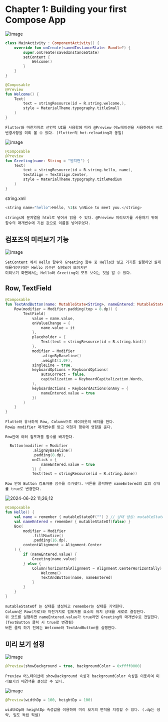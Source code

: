 # Chapter 1: Building your first Compose App
![image](https://github.com/chihyeonwon/Kotlin_Compose/assets/58906858/e4dfd5c1-56f4-4dd9-b8a1-cb6f85f9b1a0)
```kotlin
class MainActivity : ComponentActivity() {
    override fun onCreate(savedInstanceState: Bundle?) {
        super.onCreate(savedInstanceState)
        setContent {
            Welcome()
        }
    }
}

@Composable
@Preview
fun Welcome() {
    Text(
        text = stringResource(id = R.string.welcome,),
        style = MaterialTheme.typography.titleSmall
    )
}
```
```
Flutter와 마찬가지로 선언적 UI를 사용함에 따라 @Preview 어노테이션을 사용하여서 바로 변경사항을 미리 볼 수 있다. (flutter의 hot-reloading과 동일)

```
![image](https://github.com/chihyeonwon/Kotlin_Compose/assets/58906858/f74ad741-fa77-4faa-8e3c-dafbd22b7957)
```kotlin
@Composable
@Preview
fun Greeting(name: String = "원치현") {
    Text(
        text = stringResource(id = R.string.hello, name),
        textAlign = TextAlign.Center,
        style = MaterialTheme.typography.titleMedium
    )
}
```
string.xml
```kotlin
<string name="hello">Hello, %1$s \nNice to meet you.</string>
```
```
strings에 문자열을 html로 넣어서 읽을 수 있다. @Preview 미리보기를 사용하기 위해 함수의 매개변수에 기본 값으로 이름을 넣어주었다.
```
## 컴포즈의 미리보기 기능
![image](https://github.com/chihyeonwon/Kotlin_Compose/assets/58906858/df72c0dc-3901-49ac-9565-9cc681dc5081)
```
SetContent 에서 Hello 함수와 Greeting 함수 중 Hello만 넣고 기기를 실행하면 실제 에뮬레이터에는 Hello 함수만 실행되어 보이지만
미리보기 화면에서는 Hello와 Greeting이 모두 보이는 것을 알 수 있다.
```
## Row, TextField
```kotlin
@Composable
fun TextAndButton(name: MutableState<String>, nameEntered: MutableState<Boolean>) {
    Row(modifier = Modifier.padding(top = 8.dp)) {
        TextField(
            value = name.value,
            onValueChange = {
                name.value = it
            },
            placeholder = {
                Text(text = stringResource(id = R.string.hint))
            },
            modifier = Modifier
                .alignByBaseline()
                .weight(1.0F),
            singleLine = true,
            keyboardOptions = KeyboardOptions(
                autoCorrect = false,
                capitalization = KeyboardCapitalization.Words,
            ),
            keyboardActions = KeyboardActions(onAny = {
                nameEntered.value = true
            })
        )
    }
}
```
```
Flutte와 유사하게 Row, Column으로 레이아웃의 배치를 한다.
Row는 modifier 매개변수를 받고 외형과 행위에 영향을 준다.

Row안에 여러 컴포저블 함수를 배치한다.
```
```kotlin
  Button(modifier = Modifier
            .alignByBaseline()
            .padding(8.dp),
            onClick = {
                nameEntered.value = true
            }) {
            Text(text = stringResource(id = R.string.done))
```
```
Row 안에 Button 컴포저블 함수를 추가했다. 버튼을 클릭하면 nameEntered의 값의 상태를 true로 변경한다.
```
![2024-06-22 11;26;12](https://github.com/chihyeonwon/Kotlin_Compose/assets/58906858/9b7e96f6-d5f0-458e-b959-b2045689fe03)
```kotlin
@Composable
fun Hello() {
    val name = remember { mutableStateOf("") } // 상태 생성: mutableStateOf 상태 기억: remember
    val nameEntered = remember { mutableStateOf(false) }
    Box(
        modifier = Modifier
            .fillMaxSize()
            .padding(16.dp),
        contentAlignment = Alignment.Center
    ) {
        if (nameEntered.value) {
            Greeting(name.value)
        } else {
            Column(horizontalAlignment = Alignment.CenterHorizontally) {
                Welcome()
                TextAndButton(name, nameEntered)
            }
        }
    }
}
```
```
mutableStateOf 는 상태를 생성하고 remember는 상태를 기억한다.
Column은 Row(가로)와 마찬가지로 컴포저블 요소의 위치 상태를 세로로 결정한다.
위 코드를 실행하면 nameEntered.value가 true라면 Greeting의 매개변수로 전달한다. (TextButton 클릭 시 true로 변경됨)
버튼 클릭 하기 전에는 Welcome와 TextAndButton을 실행한다.
```
## 미리 보기 설정
![image](https://github.com/chihyeonwon/Kotlin_Compose/assets/58906858/17f1fbb6-1090-4bc0-a39e-1bb81550a77b)
```kotlin
@Preview(showBackground = true, backgroundColor = 0xffff0000)
```
```
Preview 어노테이션에 showBackground 속성과 backgroundColor 속성을 이용하여 미리보기의 배경색을 설정할 수 있다.
```
![image](https://github.com/chihyeonwon/Kotlin_Compose/assets/58906858/55ad1dec-9a93-49f9-ad76-cce5ec4d970d)
```kotlin
@Preview(widthDp = 100, heightDp = 100)
```
```
widthDp와 heightDp 속성값을 이용하여 미리 보기의 면적을 지정할 수 있다. (.dp는 생략, 밀도 독립 픽셀)
```













